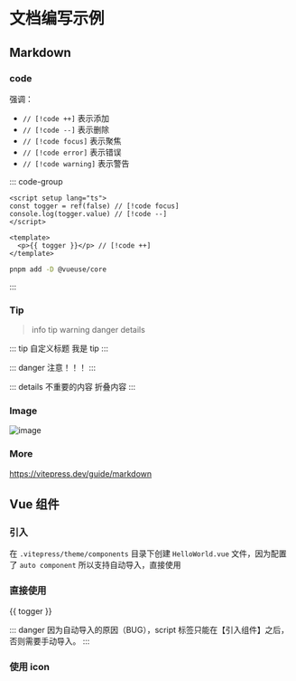 # 文档编写示例

## Markdown

### code

强调：
- `// [!code ++]` 表示添加
- `// [!code --]` 表示删除
- `// [!code focus]` 表示聚焦
- `// [!code error]` 表示错误
- `// [!code warning]` 表示警告

::: code-group

```vue {2}
<script setup lang="ts">
const togger = ref(false) // [!code focus]
console.log(togger.value) // [!code --]
</script>

<template>
  <p>{{ togger }}</p> // [!code ++]
</template>
```

```sh [install]
pnpm add -D @vueuse/core
```

:::


### Tip

> info tip warning danger details

::: tip 自定义标题
我是 tip
:::

::: danger
注意！！！
:::

::: details 不重要的内容
折叠内容
:::

### Image

![image](/images/profile.png)

### More

https://vitepress.dev/guide/markdown

## Vue 组件

### 引入

<HelloWorld />

在 `.vitepress/theme/components` 目录下创建 `HelloWorld.vue` 文件，因为配置了 `auto component` 所以支持自动导入，直接使用

### 直接使用

<script setup>
const togger = ref(false)
</script>

{{ togger }}

::: danger
因为自动导入的原因（BUG），script 标签只能在【引入组件】之后，否则需要手动导入。
:::

### 使用 icon

<i-carbon-sun />

<!-- <i-my-icons-logo /> -->

